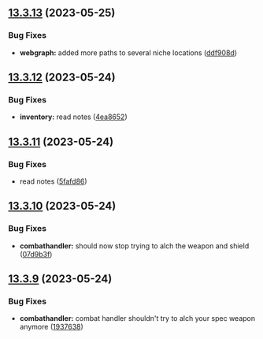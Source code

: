 ## [13.3.13](https://github.com/Torwent/WaspLib/compare/v13.3.12...v13.3.13) (2023-05-25)


### Bug Fixes

* **webgraph:** added more paths to several niche locations ([ddf908d](https://github.com/Torwent/WaspLib/commit/ddf908d72e8b114fd370efb91326e84d56dd8fb7))



## [13.3.12](https://github.com/Torwent/WaspLib/compare/v13.3.11...v13.3.12) (2023-05-24)


### Bug Fixes

* **inventory:** read notes ([4ea8652](https://github.com/Torwent/WaspLib/commit/4ea86521074802a29af33314167aee9fdb584fbc))



## [13.3.11](https://github.com/Torwent/WaspLib/compare/v13.3.10...v13.3.11) (2023-05-24)


### Bug Fixes

* read notes ([5fafd86](https://github.com/Torwent/WaspLib/commit/5fafd86680bfe8240fe7109a1044622294e75184))



## [13.3.10](https://github.com/Torwent/WaspLib/compare/v13.3.9...v13.3.10) (2023-05-24)


### Bug Fixes

* **combathandler:** should now stop trying to alch the weapon and shield ([07d9b3f](https://github.com/Torwent/WaspLib/commit/07d9b3fd5739dae06f68ab9b5906ac7fe30ac7cb))



## [13.3.9](https://github.com/Torwent/WaspLib/compare/v13.3.8...v13.3.9) (2023-05-24)


### Bug Fixes

* **combathandler:** combat handler shouldn't try to alch your spec weapon anymore ([1937638](https://github.com/Torwent/WaspLib/commit/1937638885e1e6aec3875ac3b069ea83958aaaf1))



